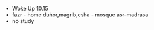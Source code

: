 - Woke Up 10.15
- fazr - home                 duhor,magrib,esha - mosque           asr-madrasa
- no study
